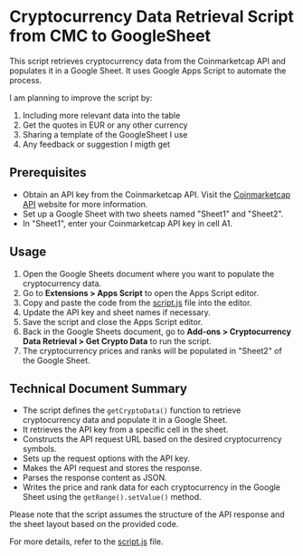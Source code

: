 # Cryptocurrency Data Retrieval Script from CMC to GoogleSheet

This script retrieves cryptocurrency data from the Coinmarketcap API and populates it in a Google Sheet. It uses Google Apps Script to automate the process. 

I am planning to improve the script by: 
1. Including more relevant data into the table
2. Get the quotes in EUR or any other currency
3. Sharing a template of the GoogleSheet I use
4. Any feedback or suggestion I migth get

## Prerequisites
- Obtain an API key from the Coinmarketcap API. Visit the [Coinmarketcap API](https://coinmarketcap.com/api/) website for more information.
- Set up a Google Sheet with two sheets named "Sheet1" and "Sheet2".
- In "Sheet1", enter your Coinmarketcap API key in cell A1.

## Usage
1. Open the Google Sheets document where you want to populate the cryptocurrency data.
2. Go to **Extensions > Apps Script** to open the Apps Script editor.
3. Copy and paste the code from the [script.js](script.js) file into the editor.
4. Update the API key and sheet names if necessary.
5. Save the script and close the Apps Script editor.
6. Back in the Google Sheets document, go to **Add-ons > Cryptocurrency Data Retrieval > Get Crypto Data** to run the script.
7. The cryptocurrency prices and ranks will be populated in "Sheet2" of the Google Sheet.

## Technical Document Summary
- The script defines the `getCryptoData()` function to retrieve cryptocurrency data and populate it in a Google Sheet.
- It retrieves the API key from a specific cell in the sheet.
- Constructs the API request URL based on the desired cryptocurrency symbols.
- Sets up the request options with the API key.
- Makes the API request and stores the response.
- Parses the response content as JSON.
- Writes the price and rank data for each cryptocurrency in the Google Sheet using the `getRange().setValue()` method.

Please note that the script assumes the structure of the API response and the sheet layout based on the provided code.

For more details, refer to the [script.js](script.js) file.
